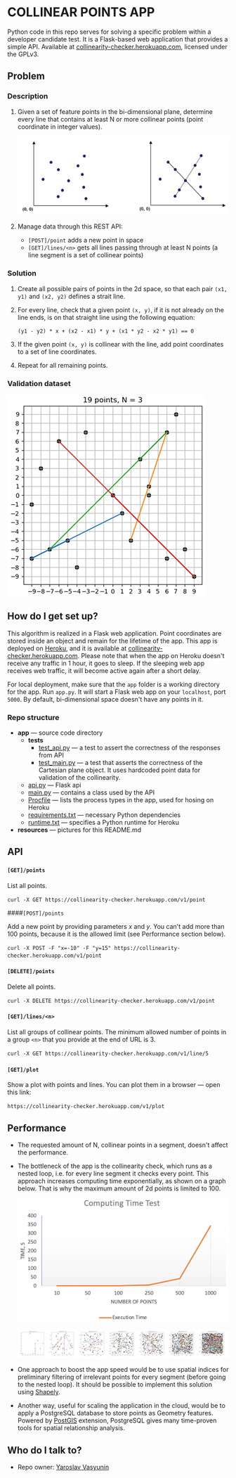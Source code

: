# COLLINEAR POINTS APP

Python code in this repo serves for solving a specific problem within a developer candidate test. It is a Flask-based web application that provides a simple API. Available at [collinearity-checker.herokuapp.com](https://collinearity-checker.herokuapp.com/v1), licensed under the GPLv3. 

## Problem

### Description

1. Given a set of feature points in the bi-dimensional plane, determine every line that contains at least N or more collinear points (point coordinate in integer values).

   ![Testing plot](resources/test_plot.png)

2. Manage data through this REST API:

   - `[POST]/point` adds a new point in space
   - `[GET]/lines/<n>` gets all lines passing through at least N points (a line segment is a set of collinear points)

### Solution

1. Create all possible pairs of points in the 2d space, so that each pair `(x1, y1)` and `(x2, y2)` defines a strait line. 

2. For every line, check that a given point `(x, y)`, if it is not already on the line ends, is on that straight line using the following equation:
    ```
    (y1 - y2) * x + (x2 - x1) * y + (x1 * y2 - x2 * y1) == 0
    ```
3. If the given point `(x, y)` is collinear with the line, add point coordinates to a set of line coordinates.

4. Repeat for all remaining points.

### Validation dataset

![Validation plot](resources/validation_plot.png)

## How do I get set up?

This algorithm is realized in a Flask web application. Point coordinates are stored inside an object and remain for the lifetime of the app. This app is deployed on [Heroku](https://www.heroku.com), and it is available at [collinearity-checker.herokuapp.com](https://collinearity-checker.herokuapp.com/v1). Please note that when the app on Heroku doesn't receive any traffic in 1 hour, it goes to sleep. If the sleeping web app receives web traffic, it will become active again after a short delay.

For local deployment, make sure that the `app` folder is a working directory for the app. Run `app.py`. It will start a Flask web app on your `localhost`, port `5000`. By default, bi-dimensional space doesn't have any points in it.

### Repo structure

- **app** — source code directory
  - **tests**
    - [test_api.py](app/tests/test_api.py) — a test to assert the correctness of the responses from API
    - [test_main.py](app/tests/test_main.py) — a test that asserts the correctness of the Cartesian plane object. It uses hardcoded point data for validation of the collinearity.
  - [api.py](app/api.py) — Flask api
  - [main.py](app/main.py) — contains a class used by the API
  - [Procfile](app/Procfile) — lists the process types in the app, used for hosing on Heroku
  - [requirements.txt](app/requirements.txt) — necessary Python dependencies
  - [runtime.txt](app/runtime.txt) — specifies a Python runtime for Heroku
- **resources** — pictures for this README.md

## API

#### `[GET]/points`

List all points.

`curl -X GET https://collinearity-checker.herokuapp.com/v1/point`

####`[POST]/points`

Add a new point by providing parameters *x* and *y*. You can't add more than 100 points, because it is the allowed limit (see Performance section below).

`curl -X POST -F "x=-10" -F "y=15" https://collinearity-checker.herokuapp.com/v1/point`

#### `[DELETE]/points` 

Delete all points.

`curl -X DELETE https://collinearity-checker.herokuapp.com/v1/point`

#### `[GET]/lines/<n>` 

List all groups of collinear points. The minimum allowed number of points in a group `<n>` that you provide at the end of URL is 3.

`curl -X GET https://collinearity-checker.herokuapp.com/v1/line/5`

#### `[GET]/plot`

Show a plot with points and lines. You can plot them in a browser — open this link:

`https://collinearity-checker.herokuapp.com/v1/plot`
 
## Performance

- The requested amount of N, collinear points in a segment, doesn't affect the performance.
- The bottleneck of the app is the collinearity check, which runs as a nested loop, i.e. for every line segment it checks every point. This approach increases computing time exponentially, as shown on a graph below. That is why the maximum amount of 2d points is limited to 100.

    ![Diagrams](resources/execution_test1.png)

    ![Diagrams](resources/execution_test2.png)

- One approach to boost the app speed would be to use spatial indices for preliminary filtering of irrelevant points for every segment (before going to the nested loop). It should be possible to implement this solution using [Shapely](https://pypi.org/project/Shapely/).

- Another way, useful for scaling the application in the cloud, would be to apply a PostgreSQL database to store points as Geometry features. Powered by [PostGIS](http://postgis.net) extension, PostgreSQL gives many time-proven tools for spatial relationship analysis.

## Who do I talk to?

* Repo owner: [Yaroslav Vasyunin](https://www.linkedin.com/in/vasyunin/)
